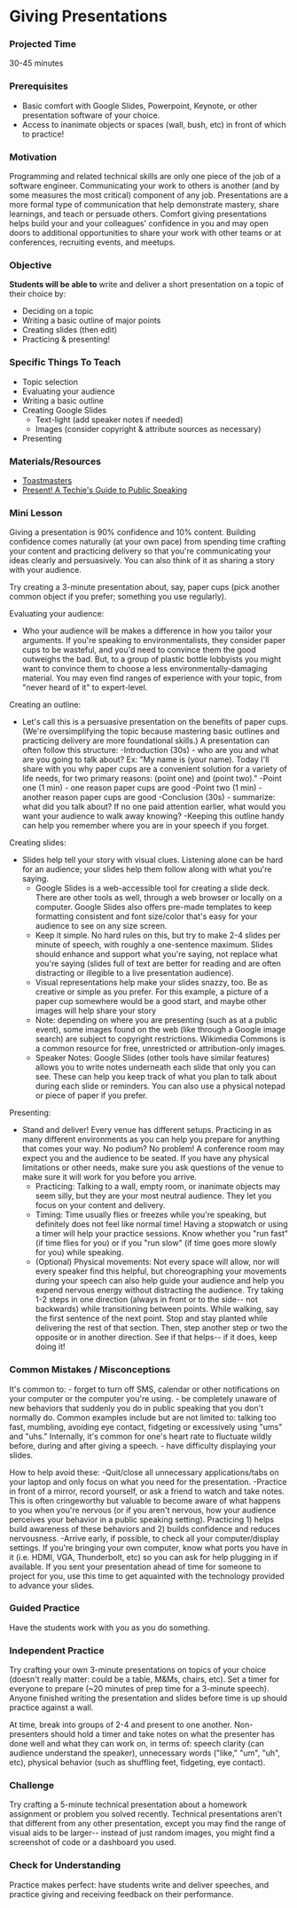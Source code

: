 # Giving Presentations

### Projected Time
30-45 minutes

### Prerequisites
- Basic comfort with Google Slides, Powerpoint, Keynote, or other presentation software of your choice.
- Access to inanimate objects or spaces (wall, bush, etc) in front of which to practice!

### Motivation
Programming and related technical skills are only one piece of the job of a software engineer. Communicating your work to others is another (and by some measures the most critical) component of any job. Presentations are a more formal type of communication that help demonstrate mastery, share learnings, and teach or persuade others. Comfort giving presentations helps build your and your colleagues' confidence in you and may open doors to additional opportunities to share your work with other teams or at conferences, recruiting events, and meetups.

### Objective
**Students will be able to** write and deliver a short presentation on a topic of their choice by:
- Deciding on a topic
- Writing a basic outline of major points
- Creating slides (then edit)
- Practicing & presenting!

### Specific Things To Teach
- Topic selection
- Evaluating your audience
- Writing a basic outline 
- Creating Google Slides
	- Text-light (add speaker notes if needed)
	- Images (consider copyright & attribute sources as necessary)
- Presenting

### Materials/Resources

- [Toastmasters](https://www.toastmasters.org/Resources)
- [Present! A Techie's Guide to Public Speaking](http://femgineer.com/present-book/)

### Mini Lesson

Giving a presentation is 90% confidence and 10% content. Building confidence comes naturally (at your own pace) from spending time crafting your content and practicing delivery so that you're communicating your ideas clearly and persuasively. You can also think of it as sharing a story with your audience.

Try creating a 3-minute presentation about, say, paper cups (pick another common object if you prefer; something you use regularly).

Evaluating your audience: 
- Who your audience will be makes a difference in how you tailor your arguments. If you're speaking to environmentalists, they consider paper cups to be wasteful, and you'd need to convince them the good outweighs the bad. But, to a group of plastic bottle lobbyists you might want to convince them to choose a less environmentally-damaging material. You may even find ranges of experience with your topic, from "never heard of it" to expert-level.

Creating an outline:
- Let's call this is a persuasive presentation on the benefits of paper cups. (We're oversimplifying the topic because mastering basic outlines and practicing delivery are more foundational skills.) A presentation can often follow this structure: 
	-Introduction (30s)
		- who are you and what are you going to talk about? Ex: "My name is (your name). Today I'll share with you why paper cups are a convenient solution for a variety of life needs, for two primary reasons: (point one) and (point two)."
	-Point one (1 min)
		- one reason paper cups are good 
	-Point two (1 min)
		- another reason paper cups are good
	-Conclusion (30s)
		- summarize: what did you talk about? If no one paid attention earlier, what would you want your audience to walk away knowing? 
	-Keeping this outline handy can help you remember where you are in your speech if you forget. 
		
Creating slides:
- Slides help tell your story with visual clues. Listening alone can be hard for an audience; your slides help them follow along with what you're saying. 
	- Google Slides is a web-accessible tool for creating a slide deck. There are other tools as well, through a web browser or locally on a computer. Google Slides also offers pre-made templates to keep formatting consistent and font size/color that's easy for your audience to see on any size screen.
	- Keep it simple. No hard rules on this, but try to make 2-4 slides per minute of speech, with roughly a one-sentence maximum. Slides should enhance and support what you're saying, not replace what you're saying (slides full of text are better for reading and are often distracting or illegible to a live presentation audience).
	- Visual representations help make your slides snazzy, too. Be as creative or simple as you prefer. For this example, a picture of a paper cup somewhere would be a good start, and maybe other images will help share your story 
	- Note: depending on where you are presenting (such as at a public event), some images found on the web (like through a Google image search) are subject to copyright restrictions. Wikimedia Commons is a common resource for free, unrestricted or attribution-only images.
	- Speaker Notes: Google Slides (other tools have similar features) allows you to write notes underneath each slide that only you can see. These can help you keep track of what you plan to talk about during each slide or reminders. You can also use a physical notepad or piece of paper if you prefer. 

Presenting: 
- Stand and deliver! Every venue has different setups. Practicing in as many different environments as you can help you prepare for anything that comes your way. No podium? No problem! A conference room may expect you and the audience to be seated. If you have any physical limitations or other needs, make sure you ask questions of the venue to make sure it will work for you before you arrive. 
	- Practicing: Talking to a wall, empty room, or inanimate objects may seem silly, but they are your most neutral audience. They let you focus on your content and delivery.
	- Timing: Time usually flies or freezes while you're speaking, but definitely does not feel like normal time! Having a stopwatch or using a timer will help your practice sessions. Know whether you "run fast" (if time flies for you) or if you "run slow" (if time goes more slowly for you) while speaking.
	- (Optional) Physical movements: Not every space will allow, nor will every speaker find this helpful, but choreographing your movements during your speech can also help guide your audience and help you expend nervous energy without distracting the audience. Try taking 1-2 steps in one direction (always in front or to the side-- not backwards) while transitioning between points. While walking, say the first sentence of the next point. Stop and stay planted while delivering the rest of that section. Then, step another step or two the opposite or in another direction. See if that helps-- if it does, keep doing it!

### Common Mistakes / Misconceptions

It's common to:
	- forget to turn off SMS, calendar or other notifications on your computer or the computer you're using. 
	- be completely unaware of new behaviors that suddenly you do in public speaking that you don't normally do. Common examples include but are not limited to: talking too fast, mumbling, avoiding eye contact, fidgeting or excessively using "ums" and "uhs." Internally, it's common for one's heart rate to fluctuate wildly before, during and after giving a speech.
	- have difficulty displaying your slides.

How to help avoid these: 
	-Quit/close all unnecessary applications/tabs on your laptop and only focus on what you need for the presentation. 
	-Practice in front of a mirror, record yourself, or ask a friend to watch and take notes. This is often cringeworthy but valuable to become aware of what happens to you when you're nervous (or if you aren't nervous, how your audience perceives your behavior in a public speaking setting). Practicing 1) helps build awareness of these behaviors and 2) builds confidence and reduces nervousness. 
	-Arrive early, if possible, to check all your computer/display settings. If you're bringing your own computer, know what ports you have in it (i.e. HDMI, VGA, Thunderbolt, etc) so you can ask for help plugging in if available. If you sent your presentation ahead of time for someone to project for you, use this time to get aquainted with the technology provided to advance your slides.

### Guided Practice

Have the students work with you as you do something.


### Independent Practice

Try crafting your own 3-minute presentations on topics of your choice (doesn't really matter: could be a table, M&Ms, chairs, etc). Set a timer for everyone to prepare (~20 minutes of prep time for a 3-minute speech). Anyone finished writing the presentation and slides before time is up should practice against a wall. 

At time, break into groups of 2-4 and present to one another. Non-presenters should hold a timer and take notes on what the presenter has done well and what they can work on, in terms of: speech clarity (can audience understand the speaker), unnecessary words ("like," "um", "uh", etc), physical behavior (such as shuffling feet, fidgeting, eye contact).   

### Challenge

Try crafting a 5-minute technical presentation about a homework assignment or problem you solved recently. Technical presentations aren't that different from any other presentation, except you may find the range of visual aids to be larger-- instead of just random images, you might find a screenshot of code or a dashboard you used. 

### Check for Understanding

Practice makes perfect: have students write and deliver speeches, and practice giving and receiving feedback on their performance.
